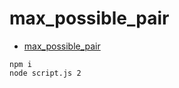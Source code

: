 # max_possible_pair

- [max_possible_pair](https://www.npmjs.com/package/max_possible_pair)

````
npm i
node script.js 2
````